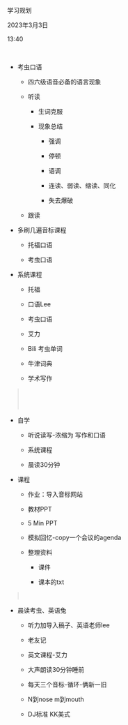学习规划

2023年3月3日

13:40

 

-   考虫口语

    -   四六级语音必备的语言现象

    -   听读

        -   生词克服

        -   现象总结

            -   强调

            -   停顿

            -   语调

            -   连读、弱读、缩读、同化

            -   失去爆破

    -   跟读

-   多刷几遍音标课程

    -   托福口语

    -   考虫口语

-   系统课程

    -   托福

    -   口语Lee

    -   考虫口语

    -   艾力

    -   Bili 考虫单词

    -   牛津词典

    -   学术写作

>  
>
>  

-   自学

    -   听说读写-浓缩为 写作和口语

    -   系统课程

    -   晨读30分钟

-   课程

    -   作业：导入音标网站

    -   教材PPT

    -   5 Min PPT

    -   模拟回忆-copy一个会议的agenda

    -   整理资料

        -   课件

        -   课本的txt

>  

-   晨读考虫、英语兔

    -   听力加导入稿子、英语老师lee

    -   老友记

    -   英文课程-艾力

    -   大声朗读30分钟睡前

    -   每天三个音标-循环-俩新一旧

    -   N到nose m到mouth

    -   DJ标准 KK美式
